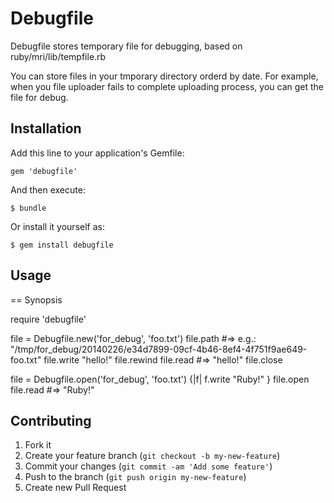 # Debugfile

Debugfile stores temporary file for debugging, based on ruby/mri/lib/tempfile.rb

You can store files in your tmporary directory orderd by date. For example, when you file uploader fails to complete uploading process, you can get the file for debug.

## Installation

Add this line to your application's Gemfile:

    gem 'debugfile'

And then execute:

    $ bundle

Or install it yourself as:

    $ gem install debugfile

## Usage


== Synopsis

  require 'debugfile'

  file = Debugfile.new('for_debug', 'foo.txt')
  file.path #=> e.g.: "/tmp/for_debug/20140226/e34d7899-09cf-4b46-8ef4-4f751f9ae649-foo.txt"
  file.write "hello!"
  file.rewind
  file.read  #=> "hello!"
  file.close

  file = Debugfile.open('for_debug', 'foo.txt') {|f| f.write "Ruby!" }
  file.open
  file.read #=> "Ruby!"

## Contributing

1. Fork it
2. Create your feature branch (`git checkout -b my-new-feature`)
3. Commit your changes (`git commit -am 'Add some feature'`)
4. Push to the branch (`git push origin my-new-feature`)
5. Create new Pull Request
